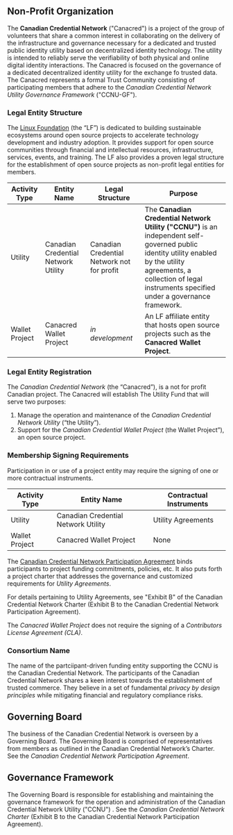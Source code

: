 
## Non-Profit Organization
The **Canadian Credential Network** ("Canacred") is a project of the group of volunteers that share a common interest in collaborating on the delivery of the infrastructure and governance necessary for a dedicated and trusted public identity utility based on decentralized identity technology. The utility is intended to reliably serve the verifiability of both physical and online digital identity interactions. The Canacred is focused on the governance of a dedicated decentralized identity utility for the exchange fo trusted data. The Canacred represents a formal Trust Community consisting of participating members that adhere to the *Canadian Credential Network Utility Governance Framework* ("CCNU-GF").

### Legal Entity Structure
>
The [Linux Foundation](https://www.linuxfoundation.org/) (the “LF”) is dedicated to building sustainable ecosystems around open source projects to accelerate technology development and industry adoption. It provides support for open source communities through financial and intellectual resources, infrastructure, services, events, and training. The LF also provides a proven legal structure for the establishment of open source projects as non-profit legal entities for members.

Activity Type | Entity Name | Legal Structure | Purpose |
| --- | --- | --- | --- |
| Utility | Canadian Credential Network Utility | Canadian Credential Network not for profit | The **Canadian Credential Network Utility ("CCNU")** is an independent self-governed public identity utility enabled by the utility agreements, a collection of legal instruments specified under a governance framework. |
| Wallet Project | Canacred Wallet Project | *in development*  | An LF affiliate entity that hosts open source projects such as the **Canacred Wallet Project**. |

### Legal Entity Registration
The *Canadian Credential Network* (the “Canacred”), is a not for profit Canadian project. The Canacred will establish The Utility Fund that will serve two purposes:

1. Manage the operation and maintenance of the *Canadian Credential Network Utility* (“the Utility”).
2. Support for the *Canadian Credential Wallet Project* (the Wallet Project”), an open source project.

### Membership Signing Requirements
Participation in or use of a project entity may require the signing of one or more contractual instruments.

| Activity Type | Entity Name | Contractual Instruments |
| --- | --- | --- |
| Utility | Canadian Credential Network Utility | Utility Agreements |
| Wallet Project | Canacred Wallet Project | None |

The [Canadian Credential Network Participation Agreement](../gf_legal/contracts/bbu_partnership_agreement.docx) binds participants to project funding commitments, policies, etc. It also puts forth a project charter that addresses the governance and customized requirements for *Utility Agreements*.

For details pertaining to Utility Agreements, see "Exhibit B" of the Canadian Credential Network Charter (Exhibit B to the Canadian Credential Network Participation Agreement).

The *Canacred Wallet Project* does not require the signing of a *Contributors License Agreement (CLA)*.

### Consortium Name
The name of the partciipant-driven funding entity supporting the CCNU is the Canadian Credential Network. The participants of the Canadian Credential Network shares a keen interest towards the establishment of trusted commerce. They believe in a set of fundamental *privacy by design principles* while mitigating financial and regulatory compliance risks.

## Governing Board
The business of the Canadian Credential Network is overseen by a Governing Board.  The Governing Board is comprised of representatives from members as outlined in the Canadian Credential Network’s Charter. See the *Canadian Credential Network Participation Agreement*.

## Governance Framework
The Governing Board is responsible for establishing and maintaining the governance framework for the operation and administration of the Canadian Credential Network Utility ("CCNU") . See the *Canadian Credential Network Charter* (Exhibit B to the Canadian Credential Network Participation Agreement).
